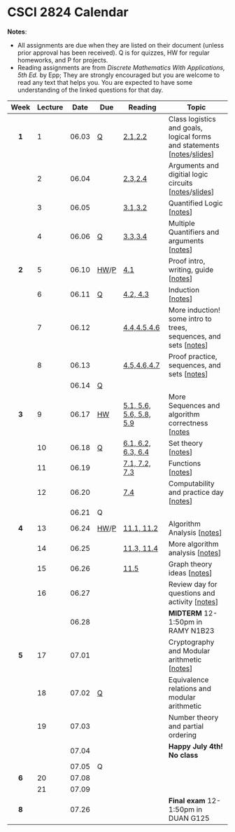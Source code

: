 # CSCI 2824 Calendar

**Notes**:
- All assignments are due when they are listed on their document (unless prior approval has been received). Q is for quizzes, HW for regular homeworks, and P for projects.
- Reading assignments are from _Discrete Mathematics With Applications, 5th Ed._ by Epp; They are strongly encouraged but you are welcome to read any text that helps you. You are expected to have some understanding of the linked questions for that day. 

| Week   | Lecture | Date         | Due |Reading        |                   Topic             	    | 
|:------:|---|:------------:| ----|---------------| ------------------------------------------|
| **1**      | 1 | 06.03        | [Q](https://canvas.colorado.edu/courses/49984/quizzes/63928)  | [2.1,2.2](https://github.com/jmbhughes/CSCI2824-Discrete-Structures/blob/master/questions/lecture01.md)         | Class logistics and goals, logical forms and statements [[notes](https://github.com/jmbhughes/CSCI2824-Discrete-Structures/blob/master/notes/lecture01.pdf)/[slides](https://github.com/jmbhughes/CSCI2824-Discrete-Structures/blob/master/slides/lecture01.pdf)]    |
|        | 2 | 06.04        |    |[2.3,2.4](https://github.com/jmbhughes/CSCI2824-Discrete-Structures/blob/master/questions/lecture02.md)         | Arguments and digitial logic circuits	[[notes](https://github.com/jmbhughes/CSCI2824-Discrete-Structures/blob/master/notes/lecture02.pdf)/[slides](https://github.com/jmbhughes/CSCI2824-Discrete-Structures/blob/master/slides/lecture02.pdf)]				  | 
|        | 3 | 06.05        |  |[3.1,3.2](https://github.com/jmbhughes/CSCI2824-Discrete-Structures/blob/master/questions/lecture03.md)         | Quantified Logic 	[[notes](https://github.com/jmbhughes/CSCI2824-Discrete-Structures/blob/master/notes/lecture03.pdf)]	     |
|        | 4 | 06.06        |   [Q](https://canvas.colorado.edu/courses/49984/quizzes/64544)  |[3.3,3.4](https://github.com/jmbhughes/CSCI2824-Discrete-Structures/blob/master/questions/lecture04.md)         | Multiple Quantifiers and arguments  [[notes](https://github.com/jmbhughes/CSCI2824-Discrete-Structures/blob/master/notes/lecture04.pdf)] 			               |
| **2**      | 5 | 06.10        | [HW](https://github.com/jmbhughes/CSCI2824-Discrete-Structures/blob/master/homework/hw1.pdf)/[P](https://github.com/jmbhughes/CSCI2824-Discrete-Structures/blob/master/homework/project1.pdf)  |[4.1](https://github.com/jmbhughes/CSCI2824-Discrete-Structures/blob/master/questions/lecture05.md)             | Proof intro, writing, guide [[notes](notes/lecture05.pdf)]   	         |
|        | 6 | 06.11        | [Q](https://canvas.colorado.edu/courses/49984/quizzes/64939)| [4.2, 4.3](https://github.com/jmbhughes/CSCI2824-Discrete-Structures/blob/master/questions/lecture06.md) | Induction [[notes](notes/lecture06.pdf)]
|        | 7 | 06.12        | | [4.4,4.5,4.6](https://github.com/jmbhughes/CSCI2824-Discrete-Structures/blob/master/questions/lecture07.md)| More induction! some intro to trees, sequences, and sets [[notes](notes/lecture07.pdf)] 
|        | 8 | 06.13        | | [4.5,4.6,4.7](https://github.com/jmbhughes/CSCI2824-Discrete-Structures/blob/master/questions/lecture08.md) | Proof practice, sequences, and sets [[notes](notes/lecture08.pdf)]
|        |    | 06.14       | [Q](https://canvas.colorado.edu/courses/49984/quizzes/64940)
| **3**      |  9 | 06.17        | [HW](https://www.overleaf.com/read/cxzsjxxwhvgg) | [5.1, 5.6, 5.6, 5.8, 5.9](questions/lecture09.md) | More Sequences and algorithm correctness  [[notes](notes/lecture09.pdf)| 
|        | 10 | 06.18        | [Q](https://canvas.colorado.edu/courses/49984/quizzes/66958) |[6.1, 6.2, 6.3, 6.4](questions/lecture10.md) | Set theory [[notes](notes/lecture10.pdf)]|
|        | 11 | 06.19        |   | [7.1, 7.2, 7.3](questions/lecture11.md) | Functions [[notes](notes/lecture11.pdf)]|
|        | 12 | 06.20        |   | [7.4](questions/lecture12.md) | Computability and practice day [[notes](notes/lecture12.pdf)]| 
|        |    | 06.21        | Q | | |
| **4**  | 13 | 06.24        | [HW](https://www.overleaf.com/read/gzrhrggvggwb)/[P](homework/project3.pdf) | [11.1, 11.2](questions/lecture13.md) | Algorithm Analysis [[notes](notes/lecture13.pdf)]|
|        | 14 | 06.25        |      | [11.3, 11.4](questions/lecture14.pdf) | More algorithm analysis [[notes](notes/lecture14.pdf)]|
|        | 15 | 06.26        |      | [11.5](questions/lecture16.pdf) | Graph theory ideas [[notes](notes/lecture15.pdf)] |
|        | 16 | 06.27        |      |  | Review day for questions and activity  [[notes](notes/lecture16.md)]|
|        |    | 06.28        |      | | **MIDTERM**    12-1:50pm in RAMY N1B23    |
| **5**  | 17 | 07.01        |      | | Cryptography and Modular arithmetic [[notes](notes/lecture17.pdf)]
|        | 18 | 07.02        |  [Q](https://canvas.colorado.edu/courses/49984/quizzes/70817)    | | Equivalence relations and modular arithmetic | 
|        | 19 | 07.03        |      | | Number theory and partial ordering | 
|        |    | 07.04        |      | | **Happy July 4th! No class**|
|        |    | 07.05        | Q    | | |
|  **6** | 20 | 07.08        |      | | |
|        | 21 | 07.09        |      | | |
|  **8** |    | 07.26        |      | | **Final exam**  12-1:50pm in DUAN G125    |    
